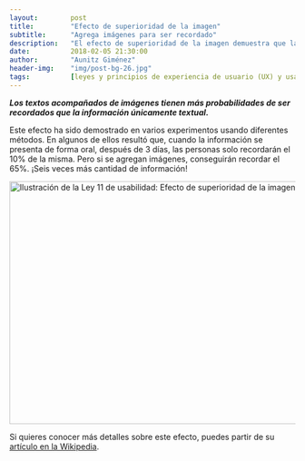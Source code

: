```yaml
---
layout:        post
title:         "Efecto de superioridad de la imagen"
subtitle:      "Agrega imágenes para ser recordado"
description:   "El efecto de superioridad de la imagen demuestra que la información visual se recuerda mucho mejor que solo texto."
date:          2018-02-05 21:30:00
author:        "Aunitz Giménez"
header-img:    "img/post-bg-26.jpg"
tags:          [leyes y principios de experiencia de usuario (UX) y usabilidad]
---
```


<p><em><strong>Los textos acompañados de imágenes tienen más probabilidades de ser recordados que la información únicamente textual.</strong></em></p>

<p>Este efecto ha sido demostrado en varios experimentos usando diferentes métodos. En algunos de ellos resultó que, cuando la información se presenta de forma oral, después de 3 días, las personas solo recordarán el 10% de la misma. Pero si se agregan imágenes, conseguirán recordar el 65%. ¡Seis veces más cantidad de información!

<p><img src="{{ site.baseurl }}/img/ley-11-efecto-superioridad-imagen.png" loading="lazy" alt="Ilustración de la Ley 11 de usabilidad: Efecto de superioridad de la imagen" width="722" height="428"></p>

<p>Si quieres conocer más detalles sobre este efecto, puedes partir de su <a href="https://en.wikipedia.org/wiki/Picture_superiority_effect" target="_blank" rel="noopener noreferrer">artículo en la Wikipedia</a>.</p>
